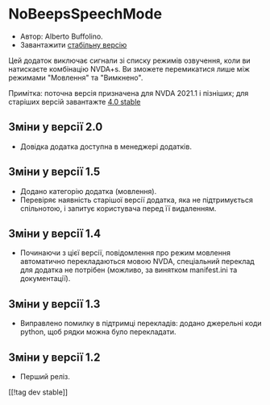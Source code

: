 # NoBeepsSpeechMode #

* Автор: Alberto Buffolino.
* Завантажити [стабільну версію][stable]

Цей додаток виключає сигнали зі списку режимів озвучення, коли ви натискаєте
комбінацію NVDA+s. Ви зможете перемикатися лише між режимами "Мовлення" та
"Вимкнено".

Примітка: поточна версія призначена для NVDA 2021.1 і пізніших; для старіших версій завантажте [4.0 stable][old-stable]


[old-stable]: https://github.com/ABuffEr/noBeepsSpeechMode/releases/download/v4.0/noBeepsSpeechMode-4.0.nvda-addon
[stable]: https://github.com/ABuffEr/noBeepsSpeechMode/releases/download/v5.1/noBeepsSpeechMode-5.1.nvda-addon

## Зміни у версії 2.0 ##
* Довідка додатка доступна в менеджері додатків.

## Зміни у версії 1.5 ##
* Додано категорію додатка (мовлення).
* Перевіряє наявність старішої версії додатка, яка не підтримується
   спільнотою, і запитує користувача перед її видаленням.

## Зміни у версії 1.4 ##
* Починаючи з цієї версії, повідомлення про режим мовлення автоматично
   перекладаються мовою NVDA, спеціальний переклад для додатка не потрібен
   (можливо, за винятком manifest.ini та документації).

## Зміни у версії 1.3 ##
* Виправлено помилку в підтримці перекладів: додано джерельні коди python,
   щоб рядки можна було перекладати.

## Зміни у версії 1.2 ##
*	 Перший реліз.

[[!tag dev stable]]

[1]: https://www.nvaccess.org/addonStore/legacy?file=nb

[2]: https://www.nvaccess.org/addonStore/legacy?file=nb-dev
